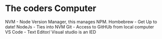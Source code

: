 # The coders Computer

NVM - Node Version Manager, this manages NPM.
Hombebrew - Get Up to date!
NodeJs - Ties into NVM
Git - Access to GitHUb from local computer
VS Code - Text Editor/ Visual studio is an IED
